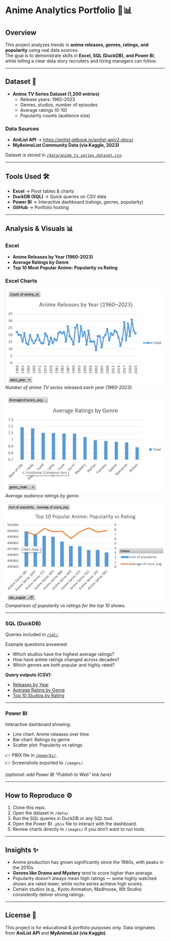 # Anime Analytics Portfolio 🎥📊

## Overview  
This project analyzes trends in **anime releases, genres, ratings, and popularity** using real data sources.  
The goal is to demonstrate skills in **Excel, SQL (DuckDB), and Power BI**, while telling a clear data story recruiters and hiring managers can follow.  

---

## Dataset 📂  
- **Anime TV Series Dataset (1,200 entries)**  
  - Release years: 1960-2023  
  - Genres, studios, number of episodes  
  - Average ratings (0-10)  
  - Popularity counts (audience size)  

### Data Sources  
- **AniList API** → https://anilist.gitbook.io/anilist-apiv2-docs/  
- **MyAnimeList Community Data (via Kaggle, 2023)**  

Dataset is stored in [`/data/anime_tv_series_dataset.csv`](data/anime_tv_series_dataset.csv).  

---

## Tools Used 🛠️  
- **Excel** → Pivot tables & charts  
- **DuckDB (SQL)** → Quick queries on CSV data  
- **Power BI** → Interactive dashboard (ratings, genres, popularity)  
- **GitHub** → Portfolio hosting  

---

## Analysis & Visuals 📊  

### Excel  
- **Anime Releases by Year (1960-2023)**  
- **Average Ratings by Genre**  
- **Top 10 Most Popular Anime: Popularity vs Rating**  

### Excel Charts  

![Anime Releases by Year](images/releases_by_year.png)  
*Number of anime TV series released each year (1960-2023).*

![Average Ratings by Genre](images/ratings_by_genre.png)  
*Average audience ratings by genre.*

![Top 10 Popular Anime](images/top10_popularity.png)  
*Comparison of popularity vs ratings for the top 10 shows.*



---

### SQL (DuckDB)  
Queries included in [`/sql/`](sql/README.md).  

Example questions answered:  
- Which studios have the highest average ratings?  
- How have anime ratings changed across decades?  
- Which genres are both popular and highly rated?  

**Query outputs (CSV):**
- [Releases by Year](sql/releases_by_year.csv)
- [Average Rating by Genre](sql/avg_rating_by_genre.csv)
- [Top 10 Studios by Rating](sql/top10_studios.csv)

---

### Power BI  
Interactive dashboard showing:  
- Line chart: Anime releases over time  
- Bar chart: Ratings by genre  
- Scatter plot: Popularity vs ratings  

👉 PBIX file in [`/powerbi/`](powerbi/).  
👉 Screenshots exported to `/images/`.  

*(optional: add Power BI "Publish to Web" link here)*  

---

## How to Reproduce ⚙️  
1. Clone this repo.  
2. Open the dataset in `/data/`.  
3. Run the SQL queries in DuckDB or any SQL tool.  
4. Open the Power BI `.pbix` file to interact with the dashboard.  
5. Review charts directly in `/images/` if you don’t want to run tools.  

---

## Insights ✨  
- Anime production has grown significantly since the 1980s, with peaks in the 2010s.  
- **Genres like Drama and Mystery** tend to score higher than average.  
- Popularity doesn’t always mean high ratings — some highly watched shows are rated lower, while niche series achieve high scores.  
- Certain studios (e.g., Kyoto Animation, Madhouse, Wit Studio) consistently deliver strong ratings.  

---

## License 📜  
This project is for educational & portfolio purposes only. Data originates from **AniList API** and **MyAnimeList (via Kaggle)**.  

